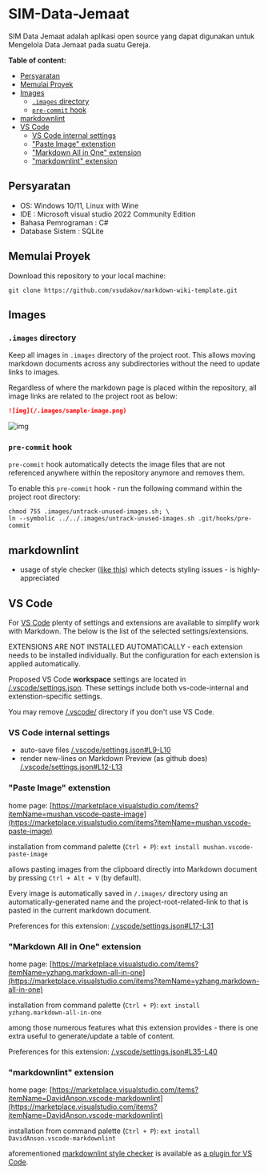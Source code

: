 # SIM-Data-Jemaat
SIM Data Jemaat adalah aplikasi open source yang dapat digunakan untuk Mengelola Data Jemaat pada suatu Gereja.

**Table of content:**

- [Persyaratan](#Persyaratan)
- [Memulai Proyek](#Memulai-Proyek)
- [Images](#images)
  - [`.images` directory](#images-directory)
  - [`pre-commit` hook](#pre-commit-hook)
- [markdownlint](#markdownlint)
- [VS Code](#vs-code)
  - [VS Code internal settings](#vs-code-internal-settings)
  - ["Paste Image" extenstion](#paste-image-extenstion)
  - ["Markdown All in One" extension](#markdown-all-in-one-extension)
  - ["markdownlint" extension](#markdownlint-extension)

## Persyaratan

- OS: Windows 10/11, Linux with Wine
- IDE : Microsoft visual studio 2022 Community Edition
- Bahasa Pemrograman : C#
- Database Sistem : SQLite

## Memulai Proyek

Download this repository to your local machine:

```shell
git clone https://github.com/vsudakov/markdown-wiki-template.git
```

## Images

### `.images` directory

Keep all images in `.images` directory of the project root. This allows moving markdown documents across any subdirectories without the need to update links to images.

Regardless of where the markdown page is placed within the repository, all image links are related to the project root as below:

```markdown
![img](/.images/sample-image.png)
```

![img](/.images/sample-image.png)

### `pre-commit` hook

`pre-commit` hook automatically detects the image files that are not referenced anywhere within the repository anymore and removes them.

To enable this `pre-commit` hook - run the following command within the project root directory:

```shell
chmod 755 .images/untrack-unused-images.sh; \
ln --symbolic ../../.images/untrack-unused-images.sh .git/hooks/pre-commit
```

## markdownlint

- usage of style checker ([like this](https://github.com/DavidAnson/markdownlint)) which detects styling issues - is highly-appreciated

## VS Code

For [VS Code](https://code.visualstudio.com/) plenty of settings and extensions are available to simplify work with Markdown. The below is the list of the selected settings/extensions.

EXTENSIONS ARE NOT INSTALLED AUTOMATICALLY - each extension needs to be installed individually. But the configuration for each extension is applied automatically.

Proposed VS Code **workspace** settings are located in [/.vscode/settings.json](/.vscode/settings.json). These settings include both vs-code-internal and extenstion-specific settings.

You may remove [/.vscode/](/.vscode/) directory if you don't use VS Code.

### VS Code internal settings

- auto-save files [/.vscode/settings.json#L9-L10](/.vscode/settings.json#L9-L10)
- render new-lines on Markdown Preview (as github does) [/.vscode/settings.json#L12-L13](/.vscode/settings.json#L12-L13)

### "Paste Image" extenstion

home page: [https://marketplace.visualstudio.com/items?itemName=mushan.vscode-paste-image](https://marketplace.visualstudio.com/items?itemName=mushan.vscode-paste-image)

installation from command palette (`Ctrl + P`): `ext install mushan.vscode-paste-image`

allows pasting images from the clipboard directly into Markdown document by pressing `Ctrl + Alt + V` (by default).

Every image is automatically saved in `/.images/` directory using an automatically-generated name and the project-root-related-link to that is pasted in the current markdown document.

Preferences for this extension: [/.vscode/settings.json#L17-L31](/.vscode/settings.json#L17-L31)

### "Markdown All in One" extension

home page: [https://marketplace.visualstudio.com/items?itemName=yzhang.markdown-all-in-one](https://marketplace.visualstudio.com/items?itemName=yzhang.markdown-all-in-one)

installation from command palette (`Ctrl + P`): `ext install yzhang.markdown-all-in-one`

among those numerous features what this extension provides - there is one extra useful to generate/update a table of content.

Preferences for this extension: [/.vscode/settings.json#L35-L40](/.vscode/settings.json#L35-L40)

### "markdownlint" extension

home page: [https://marketplace.visualstudio.com/items?itemName=DavidAnson.vscode-markdownlint](https://marketplace.visualstudio.com/items?itemName=DavidAnson.vscode-markdownlint)

installation from command palette (`Ctrl + P`): `ext install DavidAnson.vscode-markdownlint`

aforementioned [markdownlint style checker](#markdownlint) is available as [a plugin for VS Code](https://marketplace.visualstudio.com/items?itemName=DavidAnson.vscode-markdownlint).



